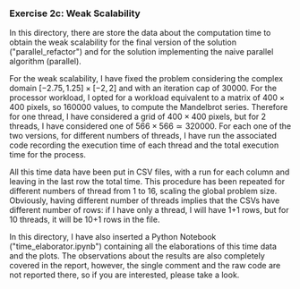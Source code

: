 ### Exercise 2c: Weak Scalability

In this directory, there are store the data about the computation time to obtain the weak scalability for the final version of the solution ("parallel_refactor") and for the solution implementing the naive parallel algorithm (parallel).

For the weak scalability, I have fixed the problem considering the complex domain $[-2.75,1.25]\times[-2,2]$ and with an iteration cap of 30000. For the processor workload, I opted for a workload equivalent to a matrix of $400\times 400$ pixels, so 160000 values, to compute the Mandelbrot series. Therefore for one thread, I have considered a grid of $400\times 400$ pixels, but for 2 threads, I have considered one of $566\times 566\simeq 320000$. For each one of the two versions, for different numbers of threads, I have run the associated code recording the execution time of each thread and the total execution time for the process. 

All this time data have been put in CSV files, with a run for each column and leaving in the last row the total time. This procedure has been repeated for different numbers of thread from 1 to 16, scaling the global problem size. Obviously, having different number of threads implies that the CSVs have different number of rows: if I have only a thread, I will have 1+1 rows, but for 10 threads, it will be 10+1 rows in the file. 

In this directory, I have also inserted a Python Notebook ("time_elaborator.ipynb") containing all the elaborations of this time data and the plots. The observations about the results are also completely covered in the report, however, the single comment and the raw code are not reported there, so if you are interested, please take a look.